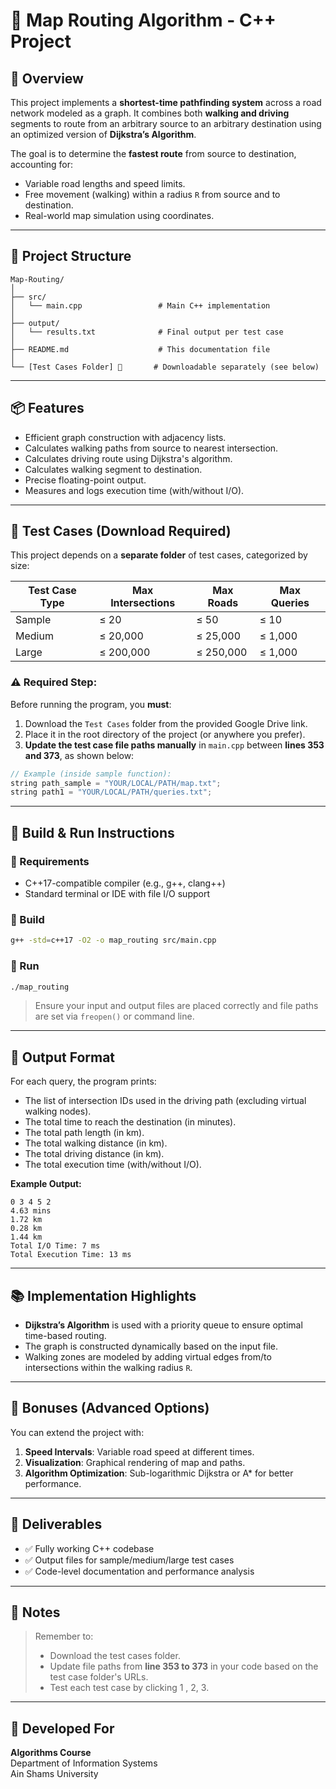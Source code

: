 
# 🧭 Map Routing Algorithm - C++ Project

## 📌 Overview

This project implements a **shortest-time pathfinding system** across a road network modeled as a graph. It combines both **walking and driving** segments to route from an arbitrary source to an arbitrary destination using an optimized version of **Dijkstra’s Algorithm**.

The goal is to determine the **fastest route** from source to destination, accounting for:

- Variable road lengths and speed limits.
- Free movement (walking) within a radius `R` from source and to destination.
- Real-world map simulation using coordinates.

---

## 📁 Project Structure

```
Map-Routing/
│
├── src/
│   └── main.cpp                 # Main C++ implementation
│
├── output/
│   └── results.txt              # Final output per test case
│
├── README.md                    # This documentation file
│
└── [Test Cases Folder] 🔗       # Downloadable separately (see below)
```

---

## 📦 Features

- Efficient graph construction with adjacency lists.
- Calculates walking paths from source to nearest intersection.
- Calculates driving route using Dijkstra's algorithm.
- Calculates walking segment to destination.
- Precise floating-point output.
- Measures and logs execution time (with/without I/O).

---

## 🧪 Test Cases (Download Required)

This project depends on a **separate folder** of test cases, categorized by size:

| Test Case Type | Max Intersections | Max Roads | Max Queries |
|----------------|-------------------|-----------|-------------|
| Sample         | ≤ 20              | ≤ 50      | ≤ 10        |
| Medium         | ≤ 20,000          | ≤ 25,000  | ≤ 1,000     |
| Large          | ≤ 200,000         | ≤ 250,000 | ≤ 1,000     |

### ⚠️ Required Step:

Before running the program, you **must**:

1. Download the `Test Cases` folder from the provided Google Drive link.
2. Place it in the root directory of the project (or anywhere you prefer).
3. **Update the test case file paths manually** in `main.cpp` between **lines 353 and 373**, as shown below:

```cpp
// Example (inside sample function):
string path_sample = "YOUR/LOCAL/PATH/map.txt";
string path1 = "YOUR/LOCAL/PATH/queries.txt";
```

---

## 🧰 Build & Run Instructions

### 📌 Requirements

- C++17-compatible compiler (e.g., g++, clang++)
- Standard terminal or IDE with file I/O support

### 🔨 Build

```bash
g++ -std=c++17 -O2 -o map_routing src/main.cpp
```

### 🚀 Run

```bash
./map_routing
```

> Ensure your input and output files are placed correctly and file paths are set via `freopen()` or command line.

---

## 🧾 Output Format

For each query, the program prints:

- The list of intersection IDs used in the driving path (excluding virtual walking nodes).
- The total time to reach the destination (in minutes).
- The total path length (in km).
- The total walking distance (in km).
- The total driving distance (in km).
- The total execution time (with/without I/O).

**Example Output:**

```
0 3 4 5 2
4.63 mins
1.72 km
0.28 km
1.44 km
Total I/O Time: 7 ms
Total Execution Time: 13 ms
```

---

## 📚 Implementation Highlights

- **Dijkstra’s Algorithm** is used with a priority queue to ensure optimal time-based routing.
- The graph is constructed dynamically based on the input file.
- Walking zones are modeled by adding virtual edges from/to intersections within the walking radius `R`.

---

## 🧠 Bonuses (Advanced Options)

You can extend the project with:

1. **Speed Intervals**: Variable road speed at different times.
2. **Visualization**: Graphical rendering of map and paths.
3. **Algorithm Optimization**: Sub-logarithmic Dijkstra or A* for better performance.

---

## 📌 Deliverables

- ✅ Fully working C++ codebase
- ✅ Output files for sample/medium/large test cases
- ✅ Code-level documentation and performance analysis

---

## 🏁 Notes

> Remember to:
> - Download the test cases folder.
> - Update file paths from **line 353 to 373** in your code based on the test case folder's URLs.
> - Test each test case by clicking 1 , 2, 3.

---

## 📍 Developed For

**Algorithms Course**  
Department of Information Systems  
Ain Shams University
